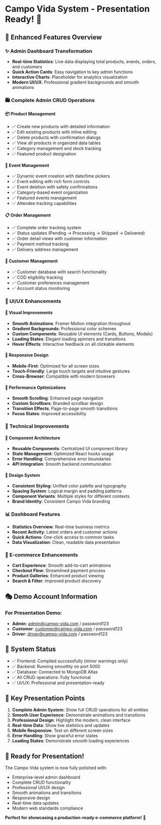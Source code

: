 # Campo Vida System - Presentation Ready! 🌿

## 🎯 Enhanced Features Overview

### ✨ Admin Dashboard Transformation
- **Real-time Statistics**: Live data displaying total products, events, orders, and customers
- **Quick Action Cards**: Easy navigation to key admin functions
- **Interactive Charts**: Placeholder for analytics visualization
- **Modern UI/UX**: Professional gradient backgrounds and smooth animations

### 🛍️ Complete Admin CRUD Operations

#### 📦 Product Management
- ✅ Create new products with detailed information
- ✅ Edit existing products with inline editing
- ✅ Delete products with confirmation dialogs
- ✅ View all products in organized data tables
- ✅ Category management and stock tracking
- ✅ Featured product designation

#### 🎉 Event Management
- ✅ Dynamic event creation with date/time pickers
- ✅ Event editing with rich form controls
- ✅ Event deletion with safety confirmations
- ✅ Category-based event organization
- ✅ Featured events management
- ✅ Attendee tracking capabilities

#### 📋 Order Management
- ✅ Complete order tracking system
- ✅ Status updates (Pending → Processing → Shipped → Delivered)
- ✅ Order detail views with customer information
- ✅ Payment method tracking
- ✅ Delivery address management

#### 👥 Customer Management
- ✅ Customer database with search functionality
- ✅ COD eligibility tracking
- ✅ Customer preferences management
- ✅ Account status monitoring

### 🎨 UI/UX Enhancements

#### 🌟 Visual Improvements
- **Smooth Animations**: Framer Motion integration throughout
- **Gradient Backgrounds**: Professional color schemes
- **Custom Components**: Reusable UI elements (Cards, Buttons, Modals)
- **Loading States**: Elegant loading spinners and transitions
- **Hover Effects**: Interactive feedback on all clickable elements

#### 📱 Responsive Design
- **Mobile-First**: Optimized for all screen sizes
- **Touch-Friendly**: Large touch targets and intuitive gestures
- **Cross-Browser**: Compatible with modern browsers

#### 🚀 Performance Optimizations
- **Smooth Scrolling**: Enhanced page navigation
- **Custom Scrollbars**: Branded scrollbar design
- **Transition Effects**: Page-to-page smooth transitions
- **Focus States**: Improved accessibility

### 🔧 Technical Improvements

#### 🎯 Component Architecture
- **Reusable Components**: Centralized UI component library
- **State Management**: Optimized React hooks usage
- **Error Handling**: Comprehensive error boundaries
- **API Integration**: Smooth backend communication

#### 🎨 Design System
- **Consistent Styling**: Unified color palette and typography
- **Spacing System**: Logical margin and padding patterns
- **Component Variants**: Multiple styles for different contexts
- **Brand Identity**: Consistent Campo Vida branding

### 📊 Dashboard Features
- **Statistics Overview**: Real-time business metrics
- **Recent Activity**: Latest orders and customer actions
- **Quick Actions**: One-click access to common tasks
- **Data Visualization**: Clean, readable data presentation

### 🛒 E-commerce Enhancements
- **Cart Experience**: Smooth add-to-cart animations
- **Checkout Flow**: Streamlined payment process
- **Product Galleries**: Enhanced product viewing
- **Search & Filter**: Improved product discovery

## 🎭 Demo Account Information

### For Presentation Demo:
- **Admin**: admin@campo-vida.com / password123
- **Customer**: customer@campo-vida.com / password123
- **Driver**: driver@campo-vida.com / password123

## 🚀 System Status
- ✅ Frontend: Compiled successfully (minor warnings only)
- ✅ Backend: Running smoothly on port 5000
- ✅ Database: Connected to MongoDB Atlas
- ✅ All CRUD operations: Fully functional
- ✅ UI/UX: Professional and presentation-ready

## 🎯 Key Presentation Points

1. **Complete Admin System**: Show full CRUD operations for all entities
2. **Smooth User Experience**: Demonstrate animations and transitions
3. **Professional Design**: Highlight the modern, clean interface
4. **Real-time Data**: Show live statistics and updates
5. **Mobile Responsive**: Test on different screen sizes
6. **Error Handling**: Show graceful error states
7. **Loading States**: Demonstrate smooth loading experiences

## 🌟 Ready for Presentation!

The Campo Vida system is now fully polished with:
- Enterprise-level admin dashboard
- Complete CRUD functionality
- Professional UI/UX design
- Smooth animations and transitions
- Responsive design
- Real-time data updates
- Modern web standards compliance

**Perfect for showcasing a production-ready e-commerce platform!** 🎉
